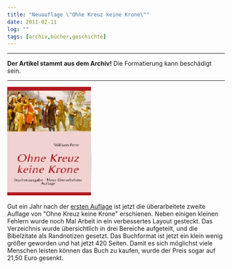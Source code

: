 ```yaml
---
title: "Neuauflage \"Ohne Kreuz keine Krone\""
date: 2011-02-11
log: ""
tags: [archiv,bücher,geschichte]
---
```

<hr><b>Der Artikel stammt aus dem Archiv!</b> Die Formatierung kann beschädigt sein.<hr>

![okkk.png](okkk.png)

Gut ein Jahr nach der <a href="http://www.the-independent-friend.de/?q=node/550">ersten Auflage</a> ist jetzt die &uuml;berarbeitete zweite Auflage von &quot;Ohne Kreuz keine Krone&quot; erschienen. Neben einigen kleinen Fehlern wurde noch Mal Arbeit in ein verbessertes Layout gesteckt. Das Verzeichnis wurde &uuml;bersichtlich in drei Bereiche aufgeteilt, und die Bibelzitate als Randnotizen gesetzt.  Das Buchformat ist jetzt ein klein wenig gr&ouml;&szlig;er geworden und hat jetzt 420 Seiten. Damit es sich m&ouml;glichst viele Menschen leisten k&ouml;nnen das Buch zu kaufen, wurde der Preis sogar auf 21,50 Euro gesenkt.
<!--break-->

